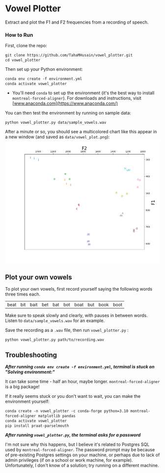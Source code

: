 # Vowel Plotter

Extract and plot the F1 and F2 frequencies from a recording of speech.

### How to Run

First, clone the repo: 
```commandline
git clone https://github.com/TahaMHusain/vowel_plotter.git
cd vowel_plotter
```
Then set up your Python environment:

```commandline
conda env create -f environment.yml
conda activate vowel_plotter
```
* You'll need `conda` to set up the environment (it's the best way to install `montreal-forced-aligner`). For downloads and instructions, visit [www.anaconda.com](https://www.anaconda.com/)

You can then test the environment by running on sample data:
```commandline
python vowel_plotter.py data/sample_vowels.wav
```

After a minute or so, you should see a multicolored chart like this appear in a new window (and saved as `data/vowel_plot.png`):
![Pretty cool, right?](sample_plot.png)



## Plot your own vowels
To plot your own vowels, first record yourself saying the following words three times each.

|   |   |   |   |   |   |   |   |   |   |
|---|---|---|---|---|---|---|---|---|---|
| beat  |  bit | bait | bet | bat | bot | boat | but | book | boot |

Make sure to speak slowly and clearly, with pauses in between words. Listen to `data/sample_vowels.wav` for an example.

Save the recording as a `.wav` file, then run `vowel_plotter.py` :
```commandline
python vowel_plotter.py path/to/recording.wav
```

## Troubleshooting

***After running `conda env create -f environment.yml`, terminal is stuck on "Solving environment:"***

It can take some time - half an hour, maybe longer. `montreal-forced-aligner` is a big package!

If it really seems stuck or you don't want to wait, you can make the environment yourself:
```commandline
conda create -n vowel_plotter -c conda-forge python=3.10 montreal-forced-aligner matplotlib pandas
conda activate vowel_plotter
pip install praat-parselmouth
```

***After running `vowel_plotter.py`, the terminal asks for a password***

I'm not sure why this happens, but I believe it's related to Postgres SQL used by `montreal-forced-aligner`. The password prompt may be because of 
pre-existing Postgres settings on your machine, or perhaps due to lack of admin privileges (if on a school or work machine, for example). Unfortunately,
I don't know of a solution; try running on a different machine.
